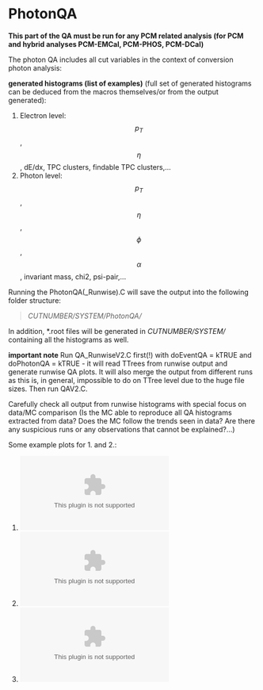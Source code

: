 # PhotonQA 

**This part of the QA must be run for any PCM related analysis (for PCM and hybrid analyses PCM-EMCal, PCM-PHOS, PCM-DCal)**

The photon QA includes all cut variables in the context of conversion photon analysis:

**generated histograms (list of examples)** (full set of generated histograms can be deduced from the macros themselves/or from the output generated):
1. Electron level:  $$p_T$$, $$\eta$$, dE/dx, TPC clusters, findable TPC clusters,...
2. Photon level: $$p_T$$, $$\eta$$, $$\phi$$, $$\alpha$$, invariant mass, chi2, psi-pair,...

Running the PhotonQA(_Runwise).C will save the output into the following folder structure: 
> _CUTNUMBER/SYSTEM/PhotonQA/_ 

In addition, *.root files will be generated in _CUTNUMBER/SYSTEM/_ containing all the histograms as well.

**important note**
Run QA_RunwiseV2.C first(!) with doEventQA = kTRUE and doPhotonQA = kTRUE - it will read TTrees from runwise output and generate runwise QA plots. It will also merge the output from different runs as this is, in general, impossible to do on TTree level due to the huge file sizes.
Then run QAV2.C.

Carefully check all output from runwise histograms with special focus on data/MC comparison (Is the MC able to reproduce all QA histograms extracted from data? Does the MC follow the trends seen in data? Are there any suspicious runs or any observations that cannot be explained?...)

Some example plots for 1. and 2.:

1. ![](/QA/figures/Photon_Phi.eps)
2. ![](/QA/Armenteros_LHC12h.eps)
2. ![](/QA/figures/hGammaEta.eps)





